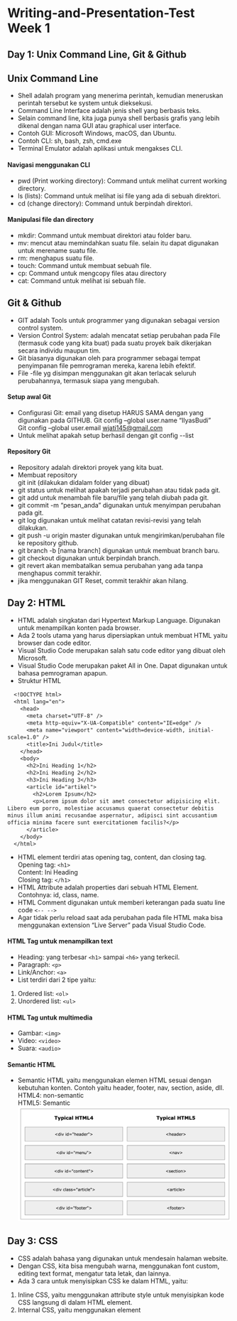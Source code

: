 # Writing-and-Presentation-Test Week 1
## Day 1: Unix Command Line, Git & Github
## Unix Command Line
- Shell adalah program yang menerima perintah, kemudian meneruskan perintah tersebut ke system untuk dieksekusi.
- Command Line Interface adalah jenis shell yang berbasis teks.
- Selain command line, kita juga punya shell berbasis grafis yang lebih dikenal dengan nama GUI atau graphical user interface.
- Contoh GUI: Microsoft Windows, macOS, dan Ubuntu.
- Contoh CLI: sh, bash, zsh, cmd.exe
- Terminal Emulator adalah aplikasi untuk mengakses CLI.
#### Navigasi menggunakan CLI
- pwd (Print working directory): Command untuk melihat current working directory.
- ls (lists): Command untuk melihat isi file yang ada di sebuah direktori.
- cd <direktori> (change directory): Command untuk berpindah direktori.
#### Manipulasi file dan directory
- mkdir: Command untuk membuat direktori atau folder baru.
- mv: mencut atau memindahkan suatu file. selain itu dapat digunakan untuk merename suatu file.
- rm: menghapus suatu file.
- touch: Command untuk membuat sebuah file.
- cp: Command untuk mengcopy files atau directory
- cat: Command untuk melihat isi sebuah file.
## Git & Github
- GIT adalah Tools untuk programmer yang digunakan sebagai version control system.
- Version Control System: adalah mencatat setiap perubahan pada File (termasuk code yang kita buat) pada suatu proyek baik dikerjakan secara individu maupun tim.
- Git biasanya digunakan oleh para programmer sebagai tempat penyimpanan file pemrograman mereka, karena lebih efektif.
- File -file yg disimpan menggunakan git akan terlacak seluruh perubahannya, termasuk siapa yang mengubah.
#### Setup awal Git
- Configurasi Git: email yang disetup HARUS SAMA dengan yang digunakan pada GITHUB.
Git config –global user.name “IlyasBudi” <br />
Git config –global user.email wjati145@gmail.com
- Untuk melihat apakah setup berhasil dengan git config --list
#### Repository Git
- Repository adalah direktori proyek yang kita buat.
- Membuat repository <br />
git init (dilakukan didalam folder yang dibuat)
- git status untuk melihat apakah terjadi perubahan atau tidak pada git.
- git add untuk menambah file baru/file yang telah diubah pada git.
- git commit -m “pesan_anda” digunakan untuk menyimpan perubahan pada git.
- git log digunakan untuk melihat catatan revisi-revisi yang telah dilakukan.
- git push -u origin master digunakan untuk mengirimkan/perubahan file ke repository github.
- git branch -b [nama branch] digunakan untuk membuat branch baru.
- git checkout digunakan untuk berpindah branch.
- git revert akan membatalkan semua perubahan yang ada tanpa menghapus commit terakhir.
- jika menggunakan GIT Reset, commit terakhir akan hilang.
## Day 2:  HTML
- HTML adalah singkatan dari Hypertext Markup Language. Digunakan untuk menampilkan konten pada browser.
- Ada 2 tools utama yang harus dipersiapkan untuk membuat HTML yaitu browser dan code editor.
- Visual Studio Code merupakan salah satu code editor yang dibuat oleh Microsoft.
- Visual Studio Code merupakan paket All in One. Dapat digunakan untuk bahasa pemrograman apapun.
- Struktur HTML
```
  <!DOCTYPE html>
  <html lang="en">
    <head>
      <meta charset="UTF-8" />
      <meta http-equiv="X-UA-Compatible" content="IE=edge" />
      <meta name="viewport" content="width=device-width, initial-scale=1.0" />
      <title>Ini Judul</title>
    </head>
    <body>
      <h2>Ini Heading 1</h2>
      <h2>Ini Heading 2</h2>
      <h3>Ini Heading 3</h3>
      <article id="artikel">
        <h2>Lorem Ipsum</h2>
        <p>Lorem ipsum dolor sit amet consectetur adipisicing elit. Libero eum porro, molestiae accusamus quaerat consectetur debitis minus illum animi recusandae aspernatur, adipisci sint accusantium officia minima facere sunt exercitationem facilis?</p>
      </article>
    </body>
  </html>
```
- HTML element terdiri atas opening tag, content, dan closing tag.<br />
  Opening tag: ``<h1>`` <br />
  Content: Ini Heading <br />
  Closing tag: ``</h1>``
- HTML Attribute adalah properties dari sebuah HTML Element. Contohnya: id, class, name.
- HTML Comment digunakan untuk memberi keterangan pada suatu line code ``<-- -->`` 
- Agar tidak perlu reload saat ada perubahan pada file HTML maka bisa menggunakan extension “Live Server” pada Visual Studio Code.
#### HTML Tag untuk menampilkan text
- Heading: yang terbesar ``<h1>`` sampai ``<h6>`` yang terkecil.
- Paragraph: ``<p>``
- Link/Anchor: ``<a>``
- List terdiri dari 2 tipe yaitu:<br />
 1. Ordered list: ``<ol>``<br />
 2. Unordered list: ``<ul>``
#### HTML Tag untuk multimedia
- Gambar: ``<img>``
- Video: ``<video>``
- Suara: ``<audio>``
#### Semantic HTML
- Semantic HTML yaitu menggunakan elemen HTML sesuai dengan kebutuhan konten. Contoh yaitu header, footer, nav, section, aside, dll.<br />
HTML4: non-semantic<br />
HTML5: Semantic
![Semantic vs Non Semantic](semantic-vs-nonsemantic.png)
## Day 3: CSS
- CSS adalah bahasa yang digunakan untuk mendesain halaman website.
- Dengan CSS, kita bisa mengubah warna, menggunakan font custom, editing text format, mengatur tata letak, dan lainnya.
- Ada 3 cara untuk menyisipkan CSS ke dalam HTML, yaitu:<br />
1.	Inline CSS, yaitu menggunakan attribute style untuk menyisipkan kode CSS langsung di dalam HTML element.<br />
2.	Internal CSS, yaitu menggunakan element <style> untuk menyisipkan kode CSS. Element <style> tersebut diletakkan di dalam element.<br />
3.	External CSS, yaitu sebuah file CSS terpisah yang disambungkan dengan file HTML dengan menggunakan element <link>.
- Cara mengakses file .CSS di HTML<br />
``<link href="styles.css" type="text/css" rel="stylesheet"/>``
- CSS Syntax adalah syntax yang digunakan untuk menunjuk atau memilih HTML element mana yang ingin diberi style (dihias). CSS syntax terdiri dari selector, property, dan value.
- Syntax nya seperti ini:<br />
```
Selector {
  property: value;
}
```
- Tag Id dan Tag Class bisa dipake di css namun Tag Class lebih bersifat fleksibel karena dapat diberikan lebih dari 1 nilai sedangkan Tag Id bersifat kaku karena hanya memiliki 1 nilai.
- !important CSS berada di level paling atas dari ID dan Class.
#### Flexbox
- Flexbox adalah suatu cara untuk mengatur layout atau tata letak
- Flexbox memudahkan para programmer untuk mengatur layout, posisi, dan ukuran dari tiap element di dalamnya.
- flex-direction: dapat menentukan arah item-item yang ada didalam container.
- flex-warp: item pada flex akan mencoba masuk atau fit ke dalam satu baris atau row.
- justify-content: property ini memungkinkan kita mengkontrol atas penyelarasan (alignment) item flex yang berada di dalam container.
- flex-start: semua item akan ditempatkan di depan.
- flex-end: semua item akan ditempatkan di belakang.
- center: akan menempatkan semua item ke tengah.
- space-between: akan memberi ruang pada setiap dua item yang bersebelahan.
- space-around: akan memberi ruang pada sekitar tiap item.
## Day 4: Algoritma & Intro to Javascript
## Algoritma
- Algoritma adalah prosedur atau tahapan logis dalam memecahkan suatu masalah tertentu secara sistematis.
- Ciri-ciri algoritma:<br />
1.	Input: memiliki 0 atau lebih inputan.<br />
2.	Output: Memiliki min 1 buah output.<br />
3.	Definiteness: Instruksi jelas tidak ambigu.<br />
4.	Finiteness: Memiliki titik berhenti (stop)<br />
5.	Effectiveness: Sebisa mungkin tepat sasaran dan efisien.
- Kenapa harus mempelajari algoritma:<br />
1.	Membantu memecahkan permasalahan tertentu secara logis dan sistematis.<br />
2.	dapat digunakan untuk membantu menyelesaikan masalah yang rumit dengan cara yang lebih sederhana.<br />
3.	Memudahkan programmer memodifikasi program tanpa mengubah total algoritma dan mengulangnya dari awal.
- Contoh algoritma:<br />
```
let umur = 10;
umur += 5;

console.log(umur);
```
## INTRO TO JAVASCRIPT
- Javascript adalah bahasa pemograman yang sangat powerful yang digunakan untuk logic pada sebuah website.
Javascript juga dapat membuat website menjadi interaktif dan dinamis
- Pada Javascript dikenal dengan istilah Syntax dan Statement.
- Syntax bisa dianalogikan seperti kosa kata (vocabulary) dan tata cara (grammar) pada bahasa pemograman.
- Contoh syntax javascript:<br />
  ``Alert()``<br />
  ``Prompt()``<br />
  ``Confirm()``
- log adalah tempat kita untuk cek logic pemograman web yang kita kembangkan.
- Console log juga tempat kita untuk melakukan debugging (mengetahui error pada code) pada pemograman web.
Contoh comment:<br />
  Single comment: ``//``<br />
  Multiple line comment: ``/* */``
Comments tidak akan dijalankan oleh program karena hanya untuk dibaca oleh sesama programmer ataupun diri sendiri untuk memahami maksud dan tujuan sebuah statement/syntax.
#### Tipe data
- Tipe data adalah klasifikasi yang kita berikan untuk berbagai macam data yang digunakan dalam programming.
- Ada 6 macam tipe data fundamental pada javascript yaitu:<br />
1. Number: tipe data yang mengandung semua jenis angka. Tipe data number ada 2 macam yaitu integer (terdiri dari bilangan bulat positif atau negatif) dan float (terdiri dari bilangan desimal)<br />
2. String: tipe data yang terdiri dari huruf, angka, spasi maupun simbol.<br />
3. Boolean: tipe data yang memiliki nilai true or false.<br />
4. Null: tipe data pada sebuah data/variabel yang tidak memiliki nilai.<br />
5. Undefined: tipe data yang merepresentasikan varibel/data yang tidak memiliki nilai.<br />
6. Object: Tipe data object dapat menyimpan data dengan tipe data apapun (number, string, boolean, dan lainnya).<br />
#### Variabel 
- variable adalah container/tempat untuk menyimpan sebuah nilai.
- 3 hal yang dapat dilakukan variabel:<br />
1.	Membuat variabel dengan nama yang jelas dan menggambarkan tentang data tersebut.<br />
2.	Menyimpan dan mengupdate informasi/data yang disimpan.<br />
3.	Mendapatkan/menampilan data yang tersimpan.
- Ada 3 cara mendefinisikan sebuah variabel:<br />
1. ``Var``<br />
2. ``Let``<br />
3. ``Const``
#### Operator
- Assignment operator (=): Assignment operator digunakan untuk menyimpan sebuah nilai pada variabel.<br />
Contoh: ``let myName = “Ilyas Budi”;``
- Mathematical assignment operator, Contohnya:
```
Let x = 4;
X = x + 1;
Console.log(x);
```
- Increment dan Decrement: Gunakan increment atau decrement untuk menambah atau mengurangi sebesar 1 nilai. Contohnya:
```
Let a = 10;
a++
console.log(a);
```
- Arithmetic Operator digunakan apabila melibatkan operasi matematika:<br />
  Pertambahan ``(+)``<br />
  Pengurangan ``(-)``<br />
  Perkalian ``(*)``<br />
  Pembagian ``(/)``<br />
  Modulus ``(%)``
- Comparison operator: adalah operator yang membandingkan satu nilai dengan nilai lainnya.
  Lebih Besar ``(>)``<br />
  Lebih Kecil ``(<)``<br />
  Lebih kecil atau samadengan ``(<=)``<br />
  Lebih besar atau samadengan ``(>=)``<br />
  Samadengan ``(===)``<br />
  Tidak Samadengan ``(!==)``
- Logical Operator digunakan untuk sebuah kondisi:<br />
  AND operator ``(&&)``<br />
  OR operator ``(||)``<br />
  NOT operator ``(!)``
## Day 5: Javascript Conditional & Looping
## Javascript Conditional
- Conditional merupakan statement percabangan yang menggambarkan suatu kondisi.
- Conditional statement akan mengecek kondisi spesifik dan menjalankan perintah berdasarkan kondisi tersebut.
#### IF Statement
- Contohnya:<br />
Jika lelah, maka kita akan istirahat<br />
Jika lapar, maka kita akan makan
#### IF…ELSE Statement
- IF ELSE merupakan instruksi dasar yang hanya memungkinkan kita untuk melakukan pemeriksaan apakah suatu kondisi terpenuhi atau tidak terpenuhi.<br />
Contoh conditional IF Else Statement:
```
Let lapar = false;
If (lapar) {
    Console.log(“Yuk makan”);
} Else {
    Console.log(“Tidak makan”;
}
```
#### IF…ELSE…IF Statement
- IF…Else … If statement dapat kita gunakan jika kita mempunyai berbagai kondisi.<br />
Contoh conditional IF Else IF Statement:
```
if (time < 10) {
  greeting = "Good morning";
} else if (time < 20) {
  greeting = "Good day";
} else {
  greeting = "Good evening";
}
```
#### Switch Case Conditional
- Switch case digunakan jika kondisi dan percabangan terlalu banyak.<br />
Contoh conditional Switch Case:
```
switch (warna){
  case "hitam":
		teks = "warna hitam";
		break;
	case "merah":
		teks = "Warna merah";
		break;
	case "hijau":
		teks = "Warna hijau";
		break;
	default:
	    teks = "Warna tidak terdeteksi";
}
```
#### Ternary Operator
- Ternary operator merupakan short-syntax dari statement if … else.
- Operator ini biasanya digunakan ketika kita ingin mengubah nilai variabel berdasarkan kondisi percabangan.<br />
Contoh Conditional Ternary Operator:
```
const nilai = 76;
let pesan;

if (nilai > 70) {
  pesan = 'Selamat Anda lulus.';
} else {
  pesan = 'Maaf, Anda tidak lulus.';
}

console.log(pesan); // Selamat Anda lulus.
```
## Javascript Looping
- Looping adalah statement yang mengulang sebuah instruksi hingga kondisi terpenuhi atau jika kondisi stop/berhenti tercapai.
- Ada 3 macam Looping dalam Javascript yaitu:<br />
1. For Loop<br />
2. While Loop<br />
3. Nested Loop
#### For Loop
- For Loop merupakan instruksi pengulangan yang dapat kita berikan pada program yang kita kembangkan.
- For Loop digunakan jika kita tahu seberapa banyak nilai pasti untuk pengulangannya.<br />
Contoh For Loop:
```
for (let i = 1;
i <= 10; i++) {
  console.log(i);
}
```
#### While Loop
- While Loop: akan menjalankan instruksi pengulangan kondisi bernilai TRUE. 
- While Loop digunakan jika kita tidak mengetahui jumlah pasti pengulangan.
- Ada 2 macam While Loop yaitu, While dan Do While.
- Contoh While Loop:
```
let i = 1;

while (i <= 10) {
  console.log(i);
  i++;
}
```
- Do While: Apabila dalam perulangan While kondisi di cek pada awal perulangan, pada perulangan Do While, kondisi perulangan di cek pada akhir perulangan.
- Contoh Do While:
```
let i = 1;

do {
  console.log(i);
  i++;
} while (i <= 10);
```
- Nested Loop: digunakan jika ingin membuat perulangan di dalam perulangan.
